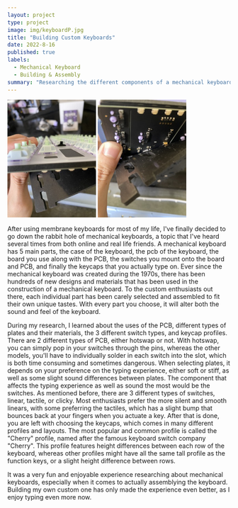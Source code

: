 ```yaml
---
layout: project
type: project
image: img/keyboardP.jpg 
title: "Building Custom Keyboards"
date: 2022-8-16
published: true
labels:
  - Mechanical Keyboard
  - Building & Assembly
summary: "Researching the different components of a mechanical keyboard, and ordering certain parts to finally put together my very own custom mechanical keyboard."
---
```


<div class="text-center p-4">
  <img width="200px" src="../img/Switches.jpg" class="img-thumbnail" >
  <img width="200px" src="../img/PCB.jpg" class="img-thumbnail" >
</div>

After using membrane keyboards for most of my life, I've finally decided to go down the rabbit hole of mechanical keyboards, a topic that I've heard several times from both online and real life friends. A mechanical keyboard has 5 main parts, the case of the keyboard, the pcb of the keyboard, the board you use along with the PCB, the switches you mount onto the board and PCB, and finally the keycaps that you actually type on. Ever since the mechanical keyboard was created during the 1970s, there has been hundreds of new designs and materials that has been used in the construction of a mechanical keyboard. To the custom enthusiasts out there, each individual part has been carely selected and assembled to fit their own unique tastes. With every part you choose, it will alter both the sound and feel of the keyboard. 

During my research, I learned about the uses of the PCB, different types of plates and their materials, the 3 different switch types, and keycap profiles. There are 2 different types of PCB, either hotswap or not. With hotswap, you can simply pop in your switches through the pins, whereas the other models, you'll have to individually solder in each switch into the slot, which is both time consuming and sometimes dangerous. When selecting plates, it depends on your preference on the typing experience, either soft or stiff, as well as some slight sound differences between plates. The component that affects the typing experience as well as sound the most would be the switches. As mentioned before, there are 3 different types of switches, linear, tactile, or clicky. Most enthusiasts prefer the more silent and smooth linears, with some preferring the tactiles, which has a slight bump that bounces back at your fingers when you actuate a key. After that is done, you are left with choosing the keycaps, which comes in many different profiles and layouts. The most popular and common profile is called the "Cherry" profile, named after the famous keyboard switch company "Cherry". This profile features height differences between each row of the keyboard, whereas other profiles might have all the same tall profile as the function keys, or a slight height difference between rows. 

It was a very fun and enjoyable experience researching about mechanical keyboards, especially when it comes to actually assemblying the keyboard. Building my own custom one has only made the experience even better, as I enjoy typing even more now. 
